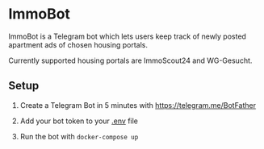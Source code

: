 # ImmoBot
ImmoBot is a Telegram bot which lets users keep track of newly posted apartment ads of chosen housing portals.

Currently supported housing portals are ImmoScout24 and WG-Gesucht.

## Setup
1. Create a Telegram Bot in 5 minutes with https://telegram.me/BotFather

2. Add your bot token to your [.env](https://github.com/onimz/WG-Gesucht-Notifier/blob/main/.env) file

3. Run the bot with `docker-compose up`
